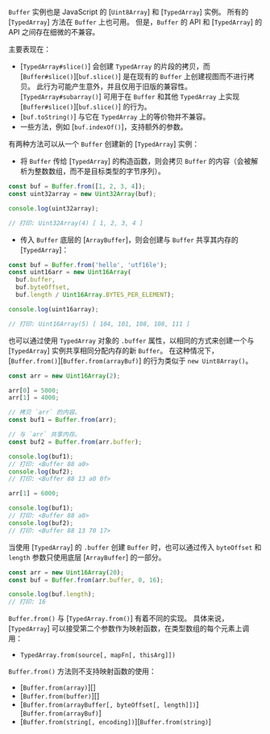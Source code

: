 <!-- YAML
changes:
  - version: v3.0.0
    pr-url: https://github.com/nodejs/node/pull/2002
    description: The `Buffer`s class now inherits from `Uint8Array`.
-->

`Buffer` 实例也是 JavaScript 的 [`Uint8Array`] 和 [`TypedArray`] 实例。
所有的 [`TypedArray`] 方法在 `Buffer` 上也可用。 
但是，`Buffer` 的 API 和 [`TypedArray`] 的 API 之间存在细微的不兼容。

主要表现在：

* [`TypedArray#slice()`] 会创建 `TypedArray` 的片段的拷贝，而 [`Buffer#slice()`][`buf.slice()`] 是在现有的 `Buffer` 上创建视图而不进行拷贝。 
  此行为可能产生意外，并且仅用于旧版的兼容性。 
  [`TypedArray#subarray()`] 可用于在 `Buffer` 和其他 `TypedArray` 上实现 [`Buffer#slice()`][`buf.slice()`] 的行为。
* [`buf.toString()`] 与它在 `TypedArray` 上的等价物并不兼容。
* 一些方法，例如 [`buf.indexOf()`]，支持额外的参数。

有两种方法可以从一个 `Buffer` 创建新的 [`TypedArray`] 实例：

* 将 `Buffer` 传给 [`TypedArray`] 的构造函数，则会拷贝 `Buffer` 的内容（会被解析为整数数组，而不是目标类型的字节序列）。 

```js
const buf = Buffer.from([1, 2, 3, 4]);
const uint32array = new Uint32Array(buf);

console.log(uint32array);

// 打印: Uint32Array(4) [ 1, 2, 3, 4 ]
```

* 传入 `Buffer` 底层的 [`ArrayBuffer`]，则会创建与 `Buffer` 共享其内存的 [`TypedArray`]：

```js
const buf = Buffer.from('hello', 'utf16le');
const uint16arr = new Uint16Array(
  buf.buffer,
  buf.byteOffset,
  buf.length / Uint16Array.BYTES_PER_ELEMENT);

console.log(uint16array);

// 打印: Uint16Array(5) [ 104, 101, 108, 108, 111 ]
```

也可以通过使用 `TypedArray` 对象的 `.buffer` 属性，以相同的方式来创建一个与 [`TypedArray`] 实例共享相同分配内存的新 `Buffer`。 
在这种情况下，[`Buffer.from()`][`Buffer.from(arrayBuf)`] 的行为类似于 `new Uint8Array()`。

```js
const arr = new Uint16Array(2);

arr[0] = 5000;
arr[1] = 4000;

// 拷贝 `arr` 的内容。
const buf1 = Buffer.from(arr);

// 与 `arr` 共享内存。
const buf2 = Buffer.from(arr.buffer);

console.log(buf1);
// 打印: <Buffer 88 a0>
console.log(buf2);
// 打印: <Buffer 88 13 a0 0f>

arr[1] = 6000;

console.log(buf1);
// 打印: <Buffer 88 a0>
console.log(buf2);
// 打印: <Buffer 88 13 70 17>
```

当使用 [`TypedArray`] 的 `.buffer` 创建 `Buffer` 时，也可以通过传入 `byteOffset` 和 `length` 参数只使用底层 [`ArrayBuffer`] 的一部分。

```js
const arr = new Uint16Array(20);
const buf = Buffer.from(arr.buffer, 0, 16);

console.log(buf.length);
// 打印: 16
```

`Buffer.from()` 与 [`TypedArray.from()`] 有着不同的实现。
具体来说，[`TypedArray`] 可以接受第二个参数作为映射函数，在类型数组的每个元素上调用：

* `TypedArray.from(source[, mapFn[, thisArg]])`

`Buffer.from()` 方法则不支持映射函数的使用：

* [`Buffer.from(array)`][]
* [`Buffer.from(buffer)`][]
* [`Buffer.from(arrayBuffer[, byteOffset[, length]])`][`Buffer.from(arrayBuf)`]
* [`Buffer.from(string[, encoding])`][`Buffer.from(string)`]

